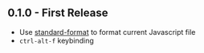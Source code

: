 ## 0.1.0 - First Release
* Use [standard-format](https://github.com/maxogden/standard-format) to format current Javascript file
* `ctrl-alt-f` keybinding
